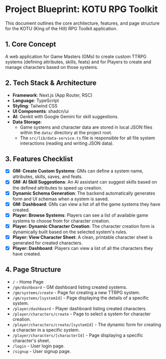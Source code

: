 # Project Blueprint: KOTU RPG Toolkit

This document outlines the core architecture, features, and page structure for the KOTU (King of the Hill) RPG Toolkit application.

## 1. Core Concept

A web application for Game Masters (GMs) to create custom TTRPG systems (defining attributes, skills, feats) and for Players to create and manage characters based on those systems.

## 2. Tech Stack & Architecture

-   **Framework**: Next.js (App Router, RSC)
-   **Language**: TypeScript
-   **Styling**: Tailwind CSS
-   **UI Components**: shadcn/ui
-   **AI**: Genkit with Google Gemini for skill suggestions.
-   **Data Storage**:
    -   Game systems and character data are stored in local JSON files within the `data/` directory at the project root.
    -   The `src/lib/data-service.ts` file is responsible for all file system interactions (reading and writing JSON data).

## 3. Features Checklist

-   [x] **GM: Create Custom Systems**: GMs can define a system name, attributes, skills, saves, and feats.
-   [x] **GM: AI Skill Suggestions**: An AI assistant can suggest skills based on the defined attributes to speed up creation.
-   [x] **Dynamic Schema Generation**: The backend automatically generates form and UI schemas when a system is saved.
-   [x] **GM: Dashboard**: GMs can view a list of all the game systems they have created.
-   [x] **Player: Browse Systems**: Players can see a list of available game systems to choose from for character creation.
-   [x] **Player: Dynamic Character Creation**: The character creation form is dynamically built based on the selected system's rules.
-   [x] **Player: View Character Sheet**: A clean, printable character sheet is generated for created characters.
-   [x] **Player: Dashboard**: Players can view a list of all the characters they have created.

## 4. Page Structure

-   `/` - Home Page
-   `/gm/dashboard` - GM dashboard listing created systems.
-   `/gm/systems/create` - Page for creating a new TTRPG system.
-   `/gm/systems/[systemId]` - Page displaying the details of a specific system.
-   `/player/dashboard` - Player dashboard listing created characters.
-   `/player/characters/create` - Page to select a system for character creation.
-   `/player/characters/create/[systemId]` - The dynamic form for creating a character in a specific system.
-   `/player/characters/[characterId]` - Page displaying a specific character's sheet.
-   `/login` - User login page.
-   `/signup` - User signup page.
